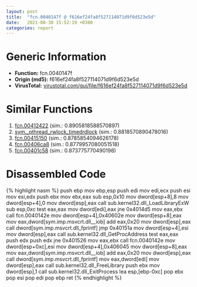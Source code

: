 ```yaml
---
layout: post
title:  "fcn.0040147f @ f616ef24fa8f527114071d9f6d523e5d"
date:   2021-08-30 15:52:19 +0300
categories: report
---
```


# Generic Information
- **Function:** fcn.0040147f
- **Origin (md5):** f616ef24fa8f527114071d9f6d523e5d
- **VirusTotal:** [virustotal.com/gui/file/f616ef24fa8f527114071d9f6d523e5d][virustotal_ref]



# Similar Functions

1. [fcn.00412422][similar_1_ref] (sim.: 0.8905818588570897)
2. [sym.\_pthread\_rwlock\_timedrdlock][similar_2_ref] (sim.: 0.8818570890478016)
3. [fcn.00415150][similar_3_ref] (sim.: 0.8785854094626178)
4. [fcn.00406ca8][similar_4_ref] (sim.: 0.8779957080051518)
5. [fcn.00401c58][similar_5_ref] (sim.: 0.873775770490198)


# Disassembled Code

{% highlight nasm %}
push ebp
mov ebp,esp
push edi
mov edi,ecx
push esi
mov esi,edx
push ebx
mov ebx,eax
sub esp,0x10
mov dword[esp+8],8
mov dword[esp+4],0
mov dword[esp],eax
call sub.kernel32.dll_LoadLibraryExW
sub esp,0xc
test eax,eax
mov dword[edi],eax
jne 0x4014d5
mov eax,ebx
call fcn.0040142e
mov dword[esp+4],0x40602e
mov dword[esp+8],eax
mov eax,dword[sym.imp.msvcrt.dll__iob]
add eax,0x20
mov dword[esp],eax
call dword[sym.imp.msvcrt.dll_fprintf]
jmp 0x40151a
mov dword[esp+4],esi
mov dword[esp],eax
call sub.kernel32.dll_GetProcAddress
test eax,eax
push edx
push edx
jne 0x401526
mov eax,ebx
call fcn.0040142e
mov dword[esp+0xc],esi
mov dword[esp+4],0x406045
mov dword[esp+8],eax
mov eax,dword[sym.imp.msvcrt.dll__iob]
add eax,0x20
mov dword[esp],eax
call dword[sym.imp.msvcrt.dll_fprintf]
mov eax,dword[edi]
mov dword[esp],eax
call sub.kernel32.dll_FreeLibrary
push ebx
mov dword[esp],1
call sub.kernel32.dll_ExitProcess
lea esp,[ebp-0xc]
pop ebx
pop esi
pop edi
pop ebp
ret 
{% endhighlight %}


[similar_1_ref]: /report/fcn.00412422@8c10f6a1b7643ed6e914352ded4b58e0
[similar_2_ref]: /report/sym._pthread_rwlock_timedrdlock@63ed397a4c52e7848cb26aceda5eef45
[similar_3_ref]: /report/fcn.00415150@c92f0480e2fbc88393d2c65c08a235e0
[similar_4_ref]: /report/fcn.00406ca8@8c10f6a1b7643ed6e914352ded4b58e0
[similar_5_ref]: /report/fcn.00401c58@799ea8d6698cf889f1eb7e76fbecd6be
[virustotal_ref]: https://www.virustotal.com/gui/file/f616ef24fa8f527114071d9f6d523e5d
